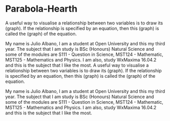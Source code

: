 # Parabola-Hearth
A useful way to visualise a relationship between two variables is to draw its (graph). If the relationship is specified by an equation, then this (graph) is called the (graph) of the equation.

My name is Julio Albano, I am a student at Open University and this my third year. The subject that I am study is BSc (Honours) Natural Science and some of the modules are S111 - Question in Science, MST124 - Mathematic, MST125 - Mathematics and Physics. I am also, study WxMaxima 16.04.2 and this is the subject that I like the most.
A useful way to visualise a relationship between two variables is to draw its (graph). If the relationship is specified by an equation, then this (graph) is called the (graph) of the equation.

My name is Julio Albano, I am a student at Open University and this my third year. The subject that I am study is BSc (Honours) Natural Science and some of the modules are S111 - Question in Science, MST124 - Mathematic, MST125 - Mathematics and Physics. I am also, study WxMaxima 16.04.2 and this is the subject that I like the most.
